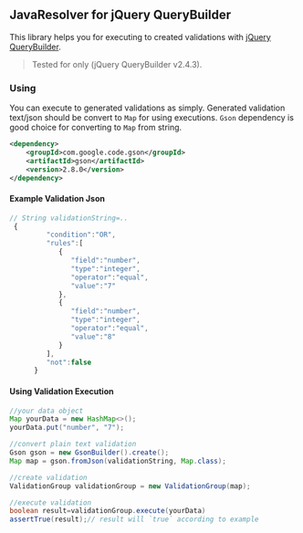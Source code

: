 ## JavaResolver for jQuery QueryBuilder
This library helps you for executing to created validations with [jQuery QueryBuilder](http://querybuilder.js.org/).

> Tested for only (jQuery QueryBuilder v2.4.3).
### Using
You can execute to generated validations as  simply. 
Generated validation text/json should be convert to `Map` for using executions.  `Gson` dependency is good choice for converting to `Map` from string. 

```xml
<dependency>
	<groupId>com.google.code.gson</groupId>
	<artifactId>gson</artifactId>
	<version>2.8.0</version>
</dependency>
```


#### Example Validation Json
```js
// String validationString=..
 {
         "condition":"OR",
         "rules":[
            {
               "field":"number",
               "type":"integer",
               "operator":"equal",
               "value":"7"
            },
            {
               "field":"number",
               "type":"integer",
               "operator":"equal",
               "value":"8"
            }
         ],
         "not":false
      }
```
#### Using Validation Execution 
```java
//your data object
Map yourData = new HashMap<>();
yourData.put("number", "7");

//convert plain text validation  
Gson gson = new GsonBuilder().create();
Map map = gson.fromJson(validationString, Map.class);

//create validation 
ValidationGroup validationGroup = new ValidationGroup(map);

//execute validation
boolean result=validationGroup.execute(yourData)
assertTrue(result);// result will `true` according to example


```
